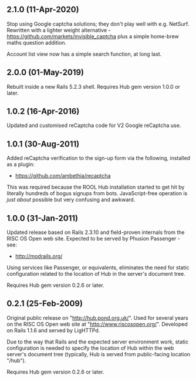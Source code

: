 ## 2.1.0 (11-Apr-2020)

Stop using Google captcha solutions; they don't play well with e.g. NetSurf. Rewritten with a lighter weight alternative - https://github.com/markets/invisible_captcha plus a simple home-brew maths question addition.

Account list view now has a simple search function, at long last.

## 2.0.0 (01-May-2019)

Rebuilt inside a new Rails 5.2.3 shell. Requires Hub gem version 1.0.0 or later.

## 1.0.2 (16-Apr-2016)

Updated and customised reCaptcha code for V2 Google reCaptcha use.

## 1.0.1 (30-Aug-2011)

Added reCaptcha verification to the sign-up form via the following, installed as a plugin:

* https://github.com/ambethia/recaptcha

This was required because the ROOL Hub installation started to get hit by literally hundreds of bogus signups from bots. JavaScript-free operation is *just about* possible but very confusing and awkward.

## 1.0.0 (31-Jan-2011)

Updated release based on Rails 2.3.10 and field-proven internals from the RISC OS Open web site. Expected to be served by Phusion Passenger - see:

* http://modrails.org/

Using services like Passenger, or equivalents, eliminates the need for static configuration related to the location of Hub in the server's document tree.

Requires Hub gem version 0.2.6 or later.

## 0.2.1 (25-Feb-2009)

Original public release on "http://hub.pond.org.uk/". Used for several years on the RISC OS Open web site at "http://www.riscosopen.org/". Developed on Rails 1.1.6 and served by LigHTTPd.

Due to the way that Rails and the expected server environment work, static configuration is needed to specify the location of Hub within the web server's document tree (typically, Hub is served from public-facing location "/hub").

Requires Hub gem version 0.2.6 or later.
